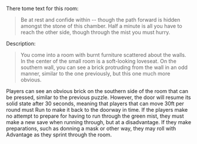 There tome text for this room:
> Be at rest and confide within -- though the path forward is hidden amongst the stone of this chamber. Half a minute is all you have to reach the other side, though through the mist you must hurry.

Description:
> You come into a room with burnt furniture scattered about the walls. In the center of the small room is a soft-looking loveseat. On the southern wall, you can see a brick protruding from the wall in an odd manner, similar to the one previously, but this one much more obvious.

Players can see an obvious brick on the southern side of the room that can be pressed, similar to the previous puzzle. However, the door will resume its solid state after 30 seconds, meaning that players that can move 30ft per round must Run to make it back to the doorway in time. If the players make no attempt to prepare for having to run through the green mist, they must make a new save when running through, but at a disadvantage. If they make preparations, such as donning a mask or other way, they may roll with Advantage as they sprint through the room.